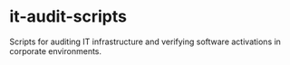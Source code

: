 # it-audit-scripts
Scripts for auditing IT infrastructure and verifying software activations in corporate environments.
